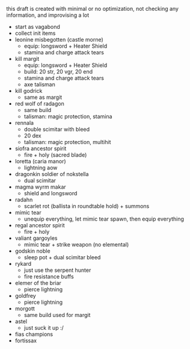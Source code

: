 this draft is created with minimal or no optimization, not checking any information, and improvising a lot

- start as vagabond
- collect init items
- leonine misbegotten (castle morne)
  - equip: longsword + Heater Shield
  - stamina and charge attack tears
- kill margit
  - equip: longsword + Heater Shield
  - build: 20 str, 20 vgr, 20 end
  - stamina and charge attack tears
  - axe talisman
- kill godrick
  - same as margit
- red wolf of radagon
  - same build
  - talisman: magic protection, stamina
- rennala
  - double scimitar with bleed
  - 20 dex
  - talisman: magic protection, multihit
- siofra ancestor spirit
  - fire + holy (sacred blade)
- loretta (caria manor)
  - lightning aow
- dragonkin soldier of nokstella
  - dual scimitar
- magma wyrm makar
  - shield and longsword
- radahn
  - scarlet rot (ballista in roundtable hold) + summons
- mimic tear
  - unequip everything, let mimic tear spawn, then equip everything
- regal ancestor spirit
  - fire + holy
- valiant gargoyles
  - mimic tear + strike weapon (no elemental)
- godskin noble
  - sleep pot + dual scimitar bleed
- rykard
  - just use the serpent hunter
  - fire resistance buffs
- elemer of the briar
  - pierce lightning
- goldfrey
  - pierce lightning
- morgott
  - same build used for margit
- astel
  - just suck it up :/
- fias champions
- fortissax